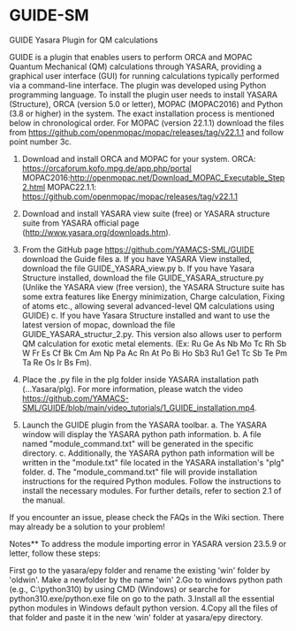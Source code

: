 # GUIDE-SM
GUIDE
Yasara Plugin for QM calculations

GUIDE is a plugin that enables users to perform ORCA and MOPAC Quantum Mechanical (QM) calculations through YASARA, providing a graphical user interface (GUI) for running calculations typically performed via a command-line interface. The plugin was developed using Python programming language. To install the plugin user needs to install YASARA (Structure), ORCA (version 5.0 or letter), MOPAC (MOPAC2016) and Python (3.8 or higher) in the system. The exact installation process is mentioned below in chronological order. For MOPAC (version 22.1.1) download the files from https://github.com/openmopac/mopac/releases/tag/v22.1.1 and follow point number 3c.

  1. Download and install ORCA and MOPAC for your system. ORCA: https://orcaforum.kofo.mpg.de/app.php/portal MOPAC2016:http://openmopac.net/Download_MOPAC_Executable_Step2.html MOPAC22.1.1: https://github.com/openmopac/mopac/releases/tag/v22.1.1

  2. Download and install YASARA view suite (free) or YASARA structure suite from YASARA official page (http://www.yasara.org/downloads.htm).

  3. From the GitHub page https://github.com/YAMACS-SML/GUIDE download the Guide files a. If you have YASARA View installed, download the file GUIDE_YASARA_view.py b. If you have Yasara Structure installed, download the file GUIDE_YASARA_structure.py (Unlike the YASARA view (free version), the YASARA Structure suite has some extra features like Energy minimization, Charge calculation, Fixing of atoms etc., allowing several advanced-level QM calculations using GUIDE) c. If you have Yasara Structure installed and want to use the latest version of mopac, download the file GUIDE_YASARA_structur_2.py. This version also allows user to perform QM calculation for exotic metal elements. (Ex: Ru Ge As Nb Mo Tc Rh Sb W Fr Es Cf Bk Cm Am Np Pa Ac Rn At Po Bi Ho Sb3 Ru1 Ge1 Tc Sb Te Pm Ta Re Os Ir Bs Fm).

  4. Place the .py file in the plg folder inside YASARA installation path (...Yasara/plg). For more information, please watch the video https://github.com/YAMACS-SML/GUIDE/blob/main/video_tutorials/1_GUIDE_installation.mp4.

  5. Launch the GUIDE plugin from the YASARA toolbar. a. The YASARA window will display the YASARA python path information. b. A file named "module_command.txt" will be generated in the specific directory. c. Additionally, the YASARA python path information will be written in the "module.txt" file located in the YASARA installation's "plg" folder. d. The "module_command.txt" file will provide installation instructions for the required Python modules. Follow the instructions to install the necessary modules. For further details, refer to section 2.1 of the manual.

If you encounter an issue, please check the FAQs in the Wiki section. There may already be a solution to your problem!

Notes** To address the module importing error in YASARA version 23.5.9 or letter, follow these steps:

First go to the yasara/epy folder and rename the existing 'win' folder by 'oldwin'. Make a newfolder by the name 'win' 2.Go to windows python path (e.g., C:\python310) by using CMD (Windows) or searche for python310.exe/python.exe file on go to the path. 3.Install all the essential python modules in Windows default python version. 4.Copy all the files of that folder and paste it in the new 'win' folder at yasara/epy directory.
